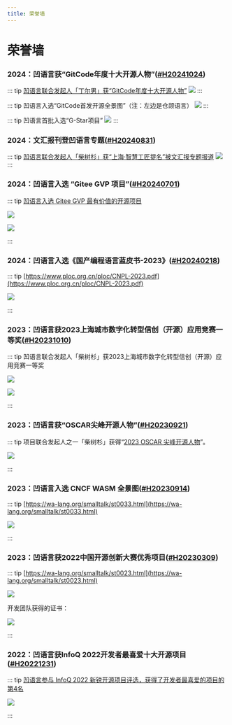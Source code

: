 ```yaml
---
title: 荣誉墙
---
```


# 荣誉墙

<div id="H20241024"></div>

### 2024：凹语言获“GitCode年度十大开源人物”([#H20241024](#H20241024))

::: tip [凹语言联合发起人「丁尔男」获“GitCode年度十大开源人物”](https://mp.weixin.qq.com/s/ErmxRS4u7bL--vsgC2ZPqw)
![](./2024-gitcode/ending.png)
:::

::: tip 凹语言入选“GitCode首发开源全景图”（注：左边是仓颉语言）
![](./2024-gitcode/landscape-wa.png)
:::

::: tip 凹语言首批入选“G-Star项目”
![](./2024-gitcode/gstar-wa.jpg)
:::

### 2024：文汇报刊登凹语言专题([#H20240831](#H20240831))

::: tip [凹语言联合发起人「柴树杉」获“上海·智慧工匠提名”被文汇报专题报道](https://dzb.whb.cn/imgPath/2024-08-29/40829.pdf)
![](./2024-wenhuibao/st0058-01.png)
:::

### 2024：凹语言入选 “Gitee GVP 项目”([#H20240701](#H20240701))

::: tip [凹语言入选 Gitee GVP 最有价值的开源项目](https://wa-lang.org/smalltalk/st0043.html)

![](./2024-gitee/st0043-01.jpg)

![](./2024-gitee/st0043-03.png)

:::


### 2024：凹语言入选《国产编程语言蓝皮书-2023》([#H20240218](#H20240218))

::: tip [https://www.ploc.org.cn/ploc/CNPL-2023.pdf](https://www.ploc.org.cn/ploc/CNPL-2023.pdf)

![](./2024-ploc/CNPL-2023.png)

:::

### 2023：凹语言获2023上海城市数字化转型信创（开源）应用竞赛一等奖([#H20231010](#H20231010))

::: tip 凹语言联合发起人「柴树杉」获2023上海城市数字化转型信创（开源）应用竞赛一等奖

![](./2023-shanghai/2023-shanghai-chai-01.jpg)

![](./2023-shanghai/2023-shanghai-chai-02.jpg)


:::

### 2023：凹语言获“OSCAR尖峰开源人物”([#H20230921](#H20230921))

::: tip 项目联合发起人之一「柴树杉」获得“[2023 OSCAR 尖峰开源人物](https://mp.weixin.qq.com/s/xm6jiy7cRGlgHD9e8vzOuQ)”。

![](./2023-oscar/st0034-03.jpg)

:::


### 2023：凹语言入选 CNCF WASM 全景图([#H20230914](#H20230914))

::: tip [https://wa-lang.org/smalltalk/st0033.html](https://wa-lang.org/smalltalk/st0033.html)

![](./2023-cncf/st0033-01.png)

:::

### 2023：凹语言获2022中国开源创新大赛优秀项目([#H20230309](#H20230309))

::: tip [https://wa-lang.org/smalltalk/st0023.html](https://wa-lang.org/smalltalk/st0023.html)

![](./2023-bjos/zhengshu-wa.jpg)

开发团队获得的证书：

![](./2023-bjos/zhengshu-all.png)


:::

### 2022：凹语言获InfoQ 2022开发者最喜爱十大开源项目([#H20221231](#H20221231))

::: tip [凹语言参与 InfoQ 2022 新锐开源项目评选，获得了开发者最喜爱的项目的第4名](https://wa-lang.org/smalltalk/st0017.html)

![](./2022-infoq/st0017-07.jpg)

:::


